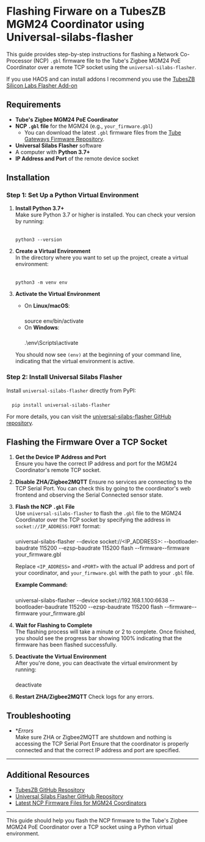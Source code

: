 # Flashing Firware on a TubesZB MGM24 Coordinator using Universal-silabs-flasher

This guide provides step-by-step instructions for flashing a Network Co-Processor (NCP) `.gbl` firmware file to the Tube's Zigbee MGM24 PoE Coordinator over a remote TCP socket using the `universal-silabs-flasher`.

If you use HAOS and can install addons I recommend you use the [TubesZB Silicon Labs Flasher Add-on](https://github.com/tube0013/tubeszb_addons/blob/main/tzb-silabs-flasher/DOCS.md)

## Requirements

- **Tube's Zigbee MGM24 PoE Coordinator**
- **NCP `.gbl` file** for the MGM24 (e.g., `your_firmware.gbl`)  
  - You can download the latest `.gbl` firmware files from the [Tube Gateways Firmware Repository](https://github.com/tube0013/tube_gateways/tree/main/models/current/tubeszb-efr32-MGM24/firmware/mgm24/ncp).
- **Universal Silabs Flasher** software
- A computer with **Python 3.7+**
- **IP Address and Port** of the remote device socket

## Installation

### Step 1: Set Up a Python Virtual Environment

1. **Install Python 3.7+**  
   Make sure Python 3.7 or higher is installed. You can check your version by running:
   ######  
       python3 --version

2. **Create a Virtual Environment**  
   In the directory where you want to set up the project, create a virtual environment:  
   ######  
       python3 -m venv env

3. **Activate the Virtual Environment**  
   - On **Linux/macOS**:  
     #####
        source env/bin/activate
   - On **Windows**:  
     #####
        .\env\Scripts\activate

   You should now see `(env)` at the beginning of your command line, indicating that the virtual environment is active.

### Step 2: Install Universal Silabs Flasher

Install `universal-silabs-flasher` directly from PyPI:  
   #####
      pip install universal-silabs-flasher

For more details, you can visit the [universal-silabs-flasher GitHub repository](https://github.com/NabuCasa/universal-silabs-flasher).

## Flashing the Firmware Over a TCP Socket

1. **Get the Device IP Address and Port**  
   Ensure you have the correct IP address and port for the MGM24 Coordinator's remote TCP socket.

2. **Disable ZHA/Zigbee2MQTT**
   Ensure no services are connecting to the TCP Serial Port. You can check this by going to the coordinator's web frontend and observing the Serial Connected sensor state.

3. **Flash the NCP `.gbl` File**  
   Use `universal-silabs-flasher` to flash the `.gbl` file to the MGM24 Coordinator over the TCP socket by specifying the address in `socket://IP_ADDRESS:PORT` format:  
   #####
      universal-silabs-flasher --device socket://<IP_ADDRESS>:<PORT> --bootloader-baudrate 115200 --ezsp-baudrate 115200 flash --firmware--firmware your_firmware.gbl

   Replace `<IP_ADDRESS>` and `<PORT>` with the actual IP address and port of your coordinator, and `your_firmware.gbl` with the path to your `.gbl` file.

   **Example Command:**  
   #####
      universal-silabs-flasher --device socket://192.168.1.100:6638 --bootloader-baudrate 115200 --ezsp-baudrate 115200 flash --firmware--firmware your_firmware.gbl

4. **Wait for Flashing to Complete**  
   The flashing process will take a minute or 2 to complete. Once finished, you should see the progress bar showing 100% indicating that the firmware has been flashed successfully.

5. **Deactivate the Virtual Environment**  
   After you're done, you can deactivate the virtual environment by running:  
   #####
      deactivate

6. **Restart ZHA/Zigbee2MQTT**
   Check logs for any errors.

## Troubleshooting

- **Errors*  
  Make sure ZHA or Zigbee2MQTT are shutdown and nothing is accessing the TCP Serial Port
  Ensure that the coordinator is properly connected and that the correct IP address and port are specified.

---

## Additional Resources

- [TubesZB GitHub Resository](https://github.com/tube0013/tube_gateways)
- [Universal Silabs Flasher GitHub Repository](https://github.com/NabuCasa/universal-silabs-flasher)
- [Latest NCP Firmware Files for MGM24 Coordinators](https://github.com/tube0013/tube_gateways/tree/main/models/current/tubeszb-efr32-MGM24/firmware/mgm24/ncp)

---

This guide should help you flash the NCP firmware to the Tube's Zigbee MGM24 PoE Coordinator over a TCP socket using a Python virtual environment.
